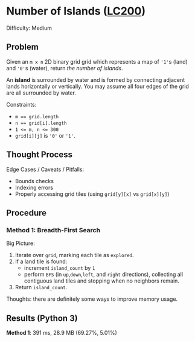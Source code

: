 # Number of Islands ([LC200](https://leetcode.com/problems/number-of-islands/))
Difficulty: Medium

## Problem

Given an `m x n` 2D binary grid grid which represents a map of `'1'`s (land) and `'0'`s (water), return *the number of islands*.

An **island** is surrounded by water and is formed by connecting adjacent lands horizontally or vertically. You may assume all four edges of the grid are all surrounded by water.

Constraints:
- `m == grid.length`
- `n == grid[i].length`
- `1 <= m, n <= 300`
- `grid[i][j]` is `'0'` or `'1'`.

## Thought Process

Edge Cases / Caveats / Pitfalls:
- Bounds checks
- Indexing errors
- Properly accessing grid tiles (using `grid[y][x]` vs `grid[x][y]`)

## Procedure

### Method 1: Breadth-First Search

Big Picture:
1. Iterate over `grid`, marking each tile as `explored`.
2. If a land tile is found:
    - increment `island_count` by `1`
    - perform `BFS` (in `up`,`down`,`left`, and `right` directions), collecting all contiguous land tiles and stopping when no neighbors remain.
3. Return `island_count`.

Thoughts: there are definitely some ways to improve memory usage.

## Results (Python 3)

**Method 1**:  391 ms, 28.9 MB (69.27%, 5.01%)
